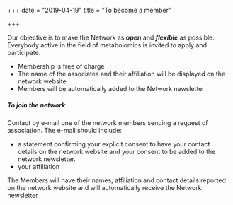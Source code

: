 +++
date = "2019-04-19"
title = "To become a member"

+++

Our objective is to make the Network as ***open*** and ***flexible*** as possible. 
Everybody active in the field of metabolomics is invited to apply and participate. 

* Membership is free of charge 
* The name of the associates and their affiliation will be displayed on the network website
* Members will be automatically added to the Network newsletter

<h5>To join the network</h5>

Contact by e-mail one of the network members sending a request of association. The e-mail should include:

* a statement confirming your explicit consent to have your contact details on the network website and your consent to be added to the network newsletter. 
* your affiliation 

The Members will have their names, affiliation and contact details reported on the network website and will automatically receive the Network newsletter



